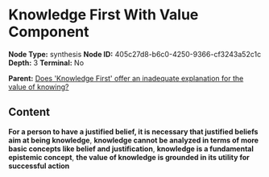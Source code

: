 # Knowledge First With Value Component

**Node Type:** synthesis
**Node ID:** 405c27d8-b6c0-4250-9366-cf3243a52c1c
**Depth:** 3
**Terminal:** No

**Parent:** [Does 'Knowledge First' offer an inadequate explanation for the value of knowing?](does-knowledge-first-offer-an-inadequate-explanation-for-the-value-of-knowing.md)

## Content

**For a person to have a justified belief, it is necessary that justified beliefs aim at being knowledge**, **knowledge cannot be analyzed in terms of more basic concepts like belief and justification**, **knowledge is a fundamental epistemic concept**, **the value of knowledge is grounded in its utility for successful action**
